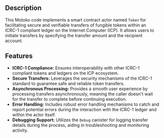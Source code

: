 ## Description

This Motoko code implements a smart contract actor named `Token` for facilitating secure and verifiable transfers of fungible tokens within an ICRC-1 compliant ledger on the Internet Computer (ICP). It allows users to initiate transfers by specifying the transfer amount and the recipient account.

## Features

* **ICRC-1 Compliance:** Ensures interoperability with other ICRC-1 compliant tokens and ledgers on the ICP ecosystem.
* **Secure Transfers:** Leverages the security mechanisms of the ICRC-1 standard to guarantee safe and reliable token transfers.
* **Asynchronous Processing:** Provides a smooth user experience by processing transfers asynchronously, meaning the caller doesn't wait for the transfer to complete before continuing execution.
* **Error Handling:** Includes robust error handling mechanisms to catch and report potential errors during the interaction with the ICRC-1 ledger and within the actor itself.
* **Debugging Support:** Utilizes the `Debug` canister for logging transfer details during the process, aiding in troubleshooting and monitoring activity.
